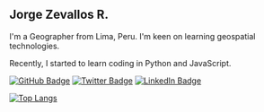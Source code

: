 ## Jorge Zevallos R.

I'm a Geographer from Lima, Peru. I'm keen on learning geospatial technologies. 

Recently, I started to learn coding in Python and JavaScript.

[![GitHub Badge](https://img.shields.io/github/followers/geozevallos?style=social)](https://github.com/geozevallos?tab=followers)
[![Twitter Badge](https://img.shields.io/twitter/follow/gisordie?style=social)](https://twitter.com/gisordie)
[![LinkedIn Badge](https://img.shields.io/badge/My-LinkedIn-blue)](https://www.linkedin.com/in/jzevallosrivera17)

[![Top Langs](https://github-readme-stats.vercel.app/api/top-langs/?username=geozevallos&layout=compact&theme=radical)](https://github.com/anuraghazra/github-readme-stats)



<!--
**geozevallos/geozevallos** is a ✨ _special_ ✨ repository because its `README.md` (this file) appears on your GitHub profile.

Here are some ideas to get you started:

- 🔭 I’m currently working on ...
- 🌱 I’m currently learning ...
- 👯 I’m looking to collaborate on ...
- 🤔 I’m looking for help with ...
- 💬 Ask me about ...
- 📫 How to reach me: ...
- 😄 Pronouns: ...
- ⚡ Fun fact: ...
-->
